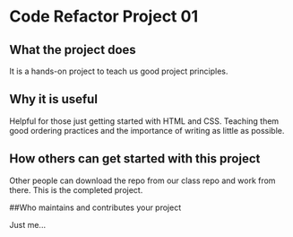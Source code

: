 # Code Refactor Project 01

## What the project does

It is a hands-on project to teach us good project principles.

## Why it is useful

Helpful for those just getting started with HTML and CSS. Teaching them good ordering practices and the importance of writing as little as possible. 

## How others can get started with this project

Other people can download the repo from our class repo and work from there. This is the completed project.

##Who maintains and contributes your project

Just me...

